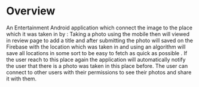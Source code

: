 # Overview
An Entertainment Android application which connect the image to the place which it was taken in by :
Taking a photo using the mobile then will viewed in review page to add a title and after submitting the photo will saved on the Firebase with the location which was taken in and using an algorithm will save all locations in some sort to be easy to fetch as quick as possible .
If the user reach to this place again the application will automatically notify the user that there is a photo was taken in this place before.
The user can connect to other users with their permissions to see their photos and share it with them.
